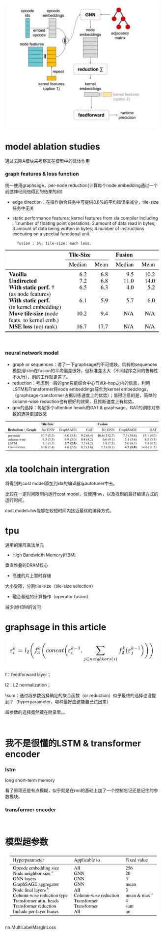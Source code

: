 ![截图](5361580125a8bdd075d94d6944470417.png)

# model ablation studies 

通过去除A模块来考察其在模型中的具体作用

### graph features & loss function

统一使用graphsage，per-node reduction(计算每个node embedding通过一个前馈神经网络得到的结果的和)

- edge direction：在操作融合任务中可提供3.8%的平均错误率减少，tile-size任务中无关
- static performance features: kernel features from xla compiler including : 1.number of floating point operations; 2.amount of data read in bytes; 3.amount of data being written in bytes; 4.number of instructions executing on a spectial functional unit.

		fusion : 5%; tile-size: much less.

![截图](71906ad2fb6342e56da74fda738c9aa7.png)

<br/>

### neural network model

- graph or sequences：讲了一下graphsage的不可或缺，纯粹的sequences模型用lstm在fusion的平均偏差很好，但标准差太大（不同程序之间的鲁棒性不太行），别的工作就更差了。
- reduction：考虑到一般的gnn只能综合中心节点k-hop之内的信息，利用LSTM和Transformer将node embeddings综合为kernel embeddings，（graphsage-transformer占据训练速度上的优势）；值得注意的是，简单的column-wise reduction也有很好的效果，且推断速度上有优势。
- gnn的选择：每层多个attention heads的GAT & graphsage。GAT的训练对参数的选择更加敏感

![截图](8ba703248fd376b700316e048e44d4a4.png)

# xla toolchain intergration

将得到的cost model添加到xla的编译器与autotuner中去。

比较在一定时间限制内运行cost model，仅使用hw，以及找到的最好编译方式的运行时间。

cost model+hw能够在较短时间内接近最优的编译方式。

# tpu

通用的矩阵乘法单元

- High Bandwidth Memory(HBM)

垂直堆叠的DRAM核心

- 高速的片上暂时存储

大小受限，分割tile-size（tile-size selection）

- 融合基础的计算操作（operator fusion）

减少对HBM的访问

# graphsage in this article

![截图](a2b6bc851da3dc60f6899d28dac38198.png)

f：feedforward layer；

l2：L2 normalization；

\sum：通过超参数选择确定的聚合函数（or reduction）似乎最终的选择也没提到？（hyperparameter，哪种最好应该能自己试出来）

超参数的选择竟然藏在附录里。。

<br/>

# 我不是很懂的LSTM & transformer encoder

### lstm

long short-term memory

看了原理还是有点模糊，似乎就是在rnn的基础上加了一个控制忘记还是记住的参数模块。

### transformer encoder

<br/>

# 模型超参数

![截图](498383c9b09f85bde5e833a484a0ad25.png)

nn.MultiLabelMarginLoss
